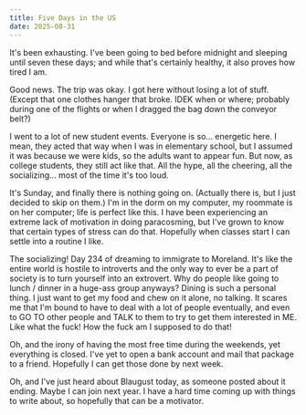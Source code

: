 ```yaml
---
title: Five Days in the US
date: 2025-08-31
---
```


It's been exhausting. I've been going to bed before midnight and sleeping until seven these days; and while that's certainly healthy, it also proves how tired I am.

Good news. The trip was okay. I got here without losing a lot of stuff. (Except that one clothes hanger that broke. IDEK when or where; probably during one of the flights or when I dragged the bag down the conveyor belt?)

I went to a lot of new student events. Everyone is so… energetic here. I mean, they acted that way when I was in elementary school, but I assumed it was because we were kids, so the adults want to appear fun. But now, as college students, they still act like that. All the hype, all the cheering, all the socializing… most of the time it's too loud.

It's Sunday, and finally there is nothing going on. (Actually there is, but I just decided to skip on them.) I'm in the dorm on my computer, my roommate is on her computer; life is perfect like this. I have been experiencing an extreme lack of motivation in doing paracosming, but I've grown to know that certain types of stress can do that. Hopefully when classes start I can settle into a routine I like.

The socializing! Day 234 of dreaming to immigrate to Moreland. It's like the entire world is hostile to introverts and the only way to ever be a part of society is to turn yourself into an extrovert. Why do people like going to lunch / dinner in a huge-ass group anyways? Dining is such a personal thing. I just want to get my food and chew on it alone, no talking. It scares me that I'm bound to have to deal with a lot of people eventually, and even to GO TO other people and TALK to them to try to get them interested in ME. Like what the fuck! How the fuck am I supposed to do that!

Oh, and the irony of having the most free time during the weekends, yet everything is closed. I've yet to open a bank account and mail that package to a friend. Hopefully I can get those done by next week.

Oh, and I've just heard about Blaugust today, as someone posted about it ending. Maybe I can join next year. I have a hard time coming up with things to write about, so hopefully that can be a motivator.
